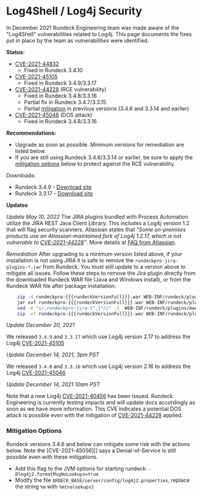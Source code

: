 # Log4Shell / Log4j Security

In December 2021 Rundeck Engineering team was made aware of the "Log4Shell" vulnerabilities related to Log4j.  This page documents the fixes put in place by the team as vulnerabilities were identified.

**Status:**
* [CVE-2021-44832][]
    * Fixed in Rundeck 3.4.10
* [CVE-2021-45105][]
    * Fixed in Rundeck 3.4.9/3.3.17
* [CVE-2021-44228][] (RCE vulnerability)
    *  Fixed in Rundeck 3.4.8/3.3.16
    *  Partial fix in Rundeck 3.4.7/3.3.15
    *  Partial [mitigation](#mitigation-options) in previous versions (3.4.6 and 3.3.14 and earlier)
* [CVE-2021-45046][] (DOS attack)
    *  Fixed in Rundeck 3.4.8/3.3.16

**Recommendations:**

* Upgrade as soon as possible.  Minimum versions for remediation are listed below.
* If you are still using Rundeck 3.4.6/3.3.14 or earlier, be sure to apply the [mitigation options](#mitigation-options) below to protect against the RCE vulnerability.

Downloads:

* Rundeck 3.4.9 - [Download site][]
* Rundeck 3.3.17 - [Download site][]

**Updates**

_Update May 10, 2022_
The JIRA plugins bundled with Process Automation utilize the JIRA REST Java Client Library.  This includes a Log4j version 1.2 that will flag security scanners.  Atlassian states that _"Some on-premises products use an Atlassian-maintained fork of Log4j 1.2.17, which is not vulnerable to [CVE-2021-44228][]"_.  More details at [FAQ from Atlassian](https://confluence.atlassian.com/kb/faq-for-cve-2021-44228-1103069406.html).

_Remediation_
After upgrading to a minimum version listed above, if your installation is not using JIRA it is safe to remove the `rundeckpro-jira-plugins-*.jar` from Rundeck.  You must still update to a version above to mitigate all issues.  Follow these steps to remove the Jira plugin directly from the downloaded Rundeck WAR file (Java and Windows install), or from the Rundeck WAR file after package installation:

```bash
    zip -d rundeckpro-{{{rundeckVersionFull}}}.war WEB-INF/rundeck/plugins/rundeckpro-jira-plugins*
    jar xvf rundeckpro-{{{rundeckVersionFull}}}.war WEB-INF/rundeck/plugins/manifest.properties
    sed -e "s/,rundeckpro-jira-[^,]*//" -i  WEB-INF/rundeck/plugins/manifest.properties
    zip -vf rundeckpro-{{{rundeckVersionFull}}}.war WEB-INF/rundeck/plugins/manifest.properties

```

_Update December 20, 2021_

We released `3.4.9` and `3.3.17` which use Log4j version 2.17 to address the Log4j [CVE-2021-45105][]


_Update December 14, 2021, 3pm PST_

We released `3.4.8` and `3.3.16` which use Log4j version 2.16 to address the Log4j [CVE-2021-45046][]


_Update December 14, 2021 10am PST_

Note that a new Log4j [CVE-2021-40456][] has been issued. Rundeck Engineering is currently testing impacts and will update docs accordingly as soon as we have more information.
This CVE indicates a potential DOS attack is possible even with the mitigation of [CVE-2021-44228][] applied.

### Mitigation Options

Rundeck versions 3.4.6 and below can mitigate some risk with the actions below.  Note the [CVE-2021-45056][] says a Denial-of-Service is still possible even with these mitigations.

* Add this flag to the JVM options for starting rundeck: `-Dlog4j2.formatMsgNoLookups=true`
* Modify the file `$RDECK_BASE/server/config/log4j2.properties`, replace the string `%m` with `%m{nolookups}`

[Download site]: https://download.rundeck.com
[CVE-2021-44832]: https://cve.mitre.org/cgi-bin/cvename.cgi?name=CVE-2021-44832
[CVE-2021-44228]: https://cve.mitre.org/cgi-bin/cvename.cgi?name=CVE-2021-44228
[CVE-2021-45046]: https://cve.mitre.org/cgi-bin/cvename.cgi?name=CVE-2021-45046
[CVE-2021-45105]: https://cve.mitre.org/cgi-bin/cvename.cgi?name=CVE-2021-45105
[CVE-2021-40456]: https://cve.mitre.org/cgi-bin/cvename.cgi?name=CVE-2021-40456

